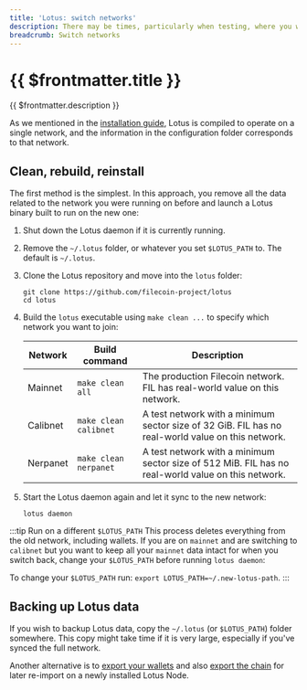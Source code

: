 ```yaml
---
title: 'Lotus: switch networks'
description: There may be times, particularly when testing, where you wish to switch to a different Filecoin network or need to reconnect to a testing network after a network reset. This guide will show you how to switch between various Filecoin networks with Lotus.
breadcrumb: Switch networks
---
```


# {{ $frontmatter.title }}

{{ $frontmatter.description }}

As we mentioned in the [installation guide](installation.md), Lotus is compiled to operate on a single network, and the information in the configuration folder corresponds to that network.

## Clean, rebuild, reinstall

The first method is the simplest. In this approach, you remove all the data related to the network you were running on before and launch a Lotus binary built to run on the new one:

1. Shut down the Lotus daemon if it is currently running.
1. Remove the `~/.lotus` folder, or whatever you set `$LOTUS_PATH` to. The default is `~/.lotus`. 
1. Clone the Lotus repository and move into the `lotus` folder:

    ```shell
    git clone https://github.com/filecoin-project/lotus
    cd lotus
    ```

1. Build the `lotus` executable using `make clean ...` to specify which network you want to join:

    | Network | Build command | Description |
    | --- | --- | --- |
    | Mainnet | `make clean all` | The production Filecoin network. FIL has real-world value on this network. |
    | Calibnet | `make clean calibnet` | A test network with a minimum sector size of 32 GiB. FIL has no real-world value on this network. |
    | Nerpanet | `make clean nerpanet` | A test network with a minimum sector size of 512 MiB. FIL has no real-world value on this network. |

1. Start the Lotus daemon again and let it sync to the new network:

    ```shell
    lotus daemon
    ```

:::tip Run on a different `$LOTUS_PATH`
This process deletes everything from the old network, including wallets. If you are on `mainnet` and are switching to `calibnet` but you want to keep all your `mainnet` data intact for when you switch back, change your `$LOTUS_PATH` before running `lotus daemon`:

To change your `$LOTUS_PATH` run: `export LOTUS_PATH=~/.new-lotus-path`.
:::

## Backing up Lotus data

If you wish to backup Lotus data, copy the `~/.lotus` (or `$LOTUS_PATH`) folder somewhere. This copy might take time if it is very large, especially if you've synced the full network.

Another alternative is to [export your wallets](send-and-receive-fil.md) and also [export the chain](chain.md) for later re-import on a newly installed Lotus Node.

